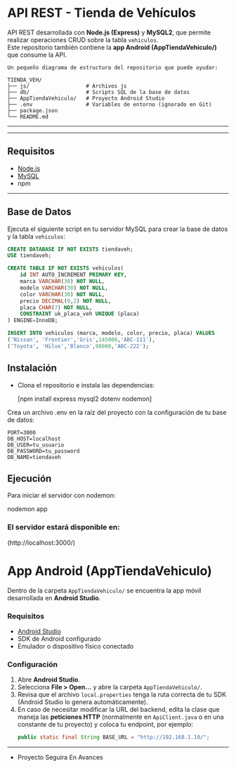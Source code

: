 # API REST - Tienda de Vehículos

API REST desarrollada con **Node.js (Express)** y **MySQL2**, que permite realizar operaciones CRUD sobre la tabla `vehiculos`.  
Este repositorio también contiene la **app Android (AppTiendaVehiculo/)** que consume la API.


```
Un pequeño diagrama de estructura del repositorio que puede ayudar:

TIENDA_VEH/
├── js/                  # Archivos js
├── db/                  # Scripts SQL de la base de datos
├── AppTiendaVehiculo/   # Proyecto Android Studio
├── .env                 # Variables de entorno (ignorado en Git)
├── package.json
└── README.md
```

---

---

## Requisitos

- [Node.js](https://nodejs.org/)
- [MySQL](https://dev.mysql.com/downloads/)
- npm 

---

## Base de Datos

Ejecuta el siguiente script en tu servidor MySQL para crear la base de datos y la tabla `vehiculos`:

```sql
CREATE DATABASE IF NOT EXISTS tiendaveh;
USE tiendaveh;

CREATE TABLE IF NOT EXISTS vehiculos(
    id INT AUTO_INCREMENT PRIMARY KEY,
    marca VARCHAR(30) NOT NULL,
    modelo VARCHAR(30) NOT NULL,
    color VARCHAR(30) NOT NULL,
    precio DECIMAL(9,2) NOT NULL,
    placa CHAR(7) NOT NULL,
    CONSTRAINT uk_placa_veh UNIQUE (placa)
) ENGINE=InnoDB;

INSERT INTO vehiculos (marca, modelo, color, precio, placa) VALUES
('Nissan', 'Frontier','Gris',145000,'ABC-111'),
('Toyota', 'Hilux','Blanco',98000,'ABC-222');
```

## Instalación

- Clona el repositorio e instala las dependencias:

  [npm install express mysql2 dotenv nodemon]


Crea un archivo .env en la raíz del proyecto con la configuración de tu base de datos:

```
PORT=3000
DB_HOST=localhost
DB_USER=tu_usuario
DB_PASSWORD=tu_password
DB_NAME=tiendaveh
```
## Ejecución

Para iniciar el servidor con nodemon:

nodemon app


### El servidor estará disponible en:

(http://localhost:3000/)

# App Android (AppTiendaVehiculo)

Dentro de la carpeta `AppTiendaVehiculo/` se encuentra la app móvil desarrollada en **Android Studio**.

### Requisitos
- [Android Studio](https://developer.android.com/studio)
- SDK de Android configurado
- Emulador o dispositivo físico conectado

### Configuración
1. Abre **Android Studio**.
2. Selecciona **File > Open...** y abre la carpeta `AppTiendaVehiculo/`.
3. Revisa que el archivo `local.properties` tenga la ruta correcta de tu SDK (Android Studio lo genera automáticamente).
4. En caso de necesitar modificar la URL del backend, edita la clase que maneja las **peticiones HTTP** (normalmente en `ApiClient.java` o en una constante de tu proyecto) y coloca tu endpoint, por ejemplo:
   ```java
   public static final String BASE_URL = "http://192.168.1.10/"; 

---
* Proyecto Seguira En Avances 
